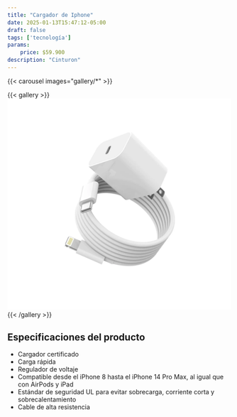 ```yaml
---
title: "Cargador de Iphone"
date: 2025-01-13T15:47:12-05:00
draft: false
tags: ['tecnología']
params:
    price: $59.900
description: "Cinturon"
---
```


{{< carousel images="gallery/*" >}}
<p>  </p>
{{< gallery >}}
  <img src="gallery/01.webp" class="grid-w25 md:grid-w20 xl:grid-w15" />
{{< /gallery >}}
<p>  </p>

## Especificaciones del producto
- Cargador certificado
- Carga rápida
- Regulador de voltaje
- Compatible desde el iPhone 8 hasta el iPhone 14 Pro Max, al igual que con AirPods y iPad
- Estándar de seguridad UL para evitar sobrecarga, corriente corta y sobrecalentamiento
- Cable de alta resistencia

